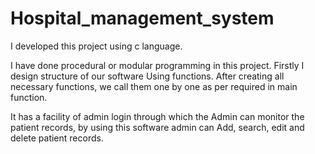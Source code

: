# Hospital_management_system
I developed this project using c language.

I have done procedural or modular programming in this project. Firstly I design structure of our software Using functions. After creating all necessary functions, we call them one by one as per required in main function. 

It has a facility of admin login through which the Admin can monitor the patient records, by using this software admin can Add, search, edit and delete patient records.
